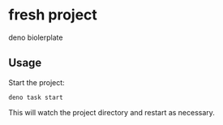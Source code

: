 # fresh project

deno biolerplate

## Usage

Start the project:

```shell
deno task start
```

This will watch the project directory and restart as necessary.

